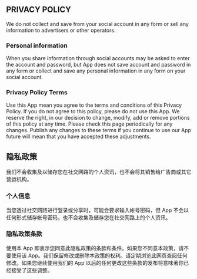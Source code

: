## PRIVACY POLICY

We do not collect and save from your social account in any form or sell any information to advertisers or other operators.

### Personal information

When you share information through social accounts may be asked to enter the account and password, but App does not save account and password in any form or collect and save any personal information in any form on your social account.

### Privacy Policy Terms

Use this App mean you agree to the terms and conditions of this Privacy Policy. If you do not agree to this policy, please do not use this App. We reserve the right, in our decision to change, modify, add or remove portions of this policy at any time. Please check this page periodically for any changes. Publish any changes to these terms if you continue to use our App future will mean that you have accepted these adjustments.


## 隐私政策

我们不会收集及以储存您在社交网路的个人资讯，也不会将其销售给广告商或其它营运机构。

### 个人信息

当您透过社交网路进行登录或分享时，可能会要求输入帐号密码，但 App 不会以任何形式储存帐号密码，也不会收集及储存您在社交网路上的个人资讯。

### 隐私政策条款

使用本 App 即表示您同意此隐私政策的条款和条件。如果您不同意本政策，请不要使用该 App。我们保留修改或删除本政策的权利。请定期浏览此网页查阅任何修改。如果您继续使用我们的 App 以后的任何更改这些条款的发布将意味著你已经接受了这些调整。

